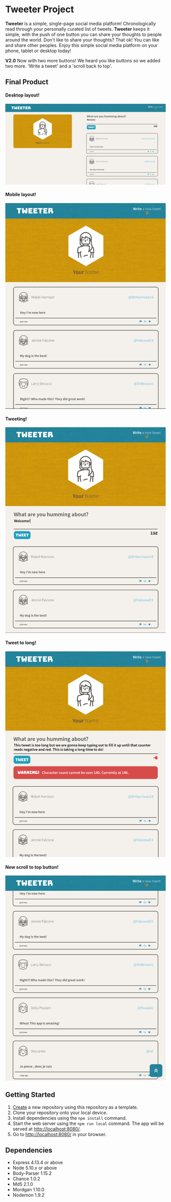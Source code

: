 # Tweeter Project

**Tweeter** is a simple, single-page social media platform! Chronologically read through your personally curated list of tweets. **Tweeter** keeps it simple, with the push of one button you can share your thoughts to people around the world. Don't like to share your thoughts? That ok! You can like and share other peoples. Enjoy this simple social media platform on your phone, tablet or desktop today!

**V2.0** Now with two more buttons! We heard you like buttons so we added two more. 'Write a tweet' and a 'scroll back to top'.


## Final Product

#### Desktop layout!
!["screenshot of desktop layout"](https://github.com/Jbridges1119/tweeter/blob/master/docs/Desktop.png?raw=true)

#### Mobile layout!
!["screenshot of mobile layout"](https://github.com/Jbridges1119/tweeter/blob/master/docs/TweetHidden.png?raw=true)

#### Tweeting!
!["screenshot of tweeting"](https://github.com/Jbridges1119/tweeter/blob/master/docs/Welcome.png?raw=true)

#### Tweet to long!
!["screenshot of tweet to long"](https://github.com/Jbridges1119/tweeter/blob/master/docs/Too%20Long.png?raw=true)

#### New scroll to top button!
!["screenshot of scroll to top button"](https://github.com/Jbridges1119/tweeter/blob/master/docs/ScrollUp.png?raw=true)

## Getting Started

1. [Create](https://docs.github.com/en/repositories/creating-and-managing-repositories/creating-a-repository-from-a-template) a new repository using this repository as a template.
2. Clone your repository onto your local device.
3. Install dependencies using the `npm install` command.
3. Start the web server using the `npm run local` command. The app will be served at <http://localhost:8080/>.
4. Go to <http://localhost:8080/> in your browser. 

## Dependencies

- Express 4.13.4 or above
- Node 5.10.x or above
- Body-Parser 1.15.2
- Chance 1.0.2
- Md5 2.1.0
- Mordgan 1.10.0
- Nodemon 1.9.2
